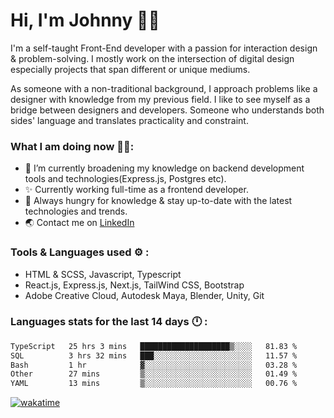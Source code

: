 # Hi, I'm Johnny 👋🧑‍

I'm a self-taught Front-End developer with a passion for interaction design & problem-solving. I mostly work on the intersection of digital design especially projects that span different or unique mediums.

As someone with a non-traditional background, I approach problems like a designer with knowledge from my previous field. I like to see myself as a bridge between designers and developers. Someone who understands both sides' language and translates practicality and constraint.

### What I am doing now 🧑‍💻:

- 🔭 I’m currently broadening my knowledge on backend development tools and technologies(Express.js, Postgres etc).
- ✨ Currently working full-time as a frontend developer.
- 📖 Always hungry for knowledge & stay up-to-date with the latest technologies and trends.
- 🌏 Contact me on [LinkedIn](https://www.linkedin.com/in/johchai/)

### Tools & Languages used ⚙️ :

- HTML & SCSS, Javascript, Typescript
- React.js, Express.js, Next.js, TailWind CSS, Bootstrap
- Adobe Creative Cloud, Autodesk Maya, Blender, Unity, Git

### Languages stats for the last 14 days 🕛 :

<!--START_SECTION:waka-->

```txt
TypeScript   25 hrs 3 mins   ████████████████████▒░░░░   81.83 %
SQL          3 hrs 32 mins   ███░░░░░░░░░░░░░░░░░░░░░░   11.57 %
Bash         1 hr            ▓░░░░░░░░░░░░░░░░░░░░░░░░   03.28 %
Other        27 mins         ▒░░░░░░░░░░░░░░░░░░░░░░░░   01.49 %
YAML         13 mins         ▒░░░░░░░░░░░░░░░░░░░░░░░░   00.76 %
```

<!--END_SECTION:waka-->

[![wakatime](https://wakatime.com/badge/user/0cd14e89-b357-451d-b5c1-4a79286fb5a6.svg)](https://wakatime.com/@0cd14e89-b357-451d-b5c1-4a79286fb5a6)
